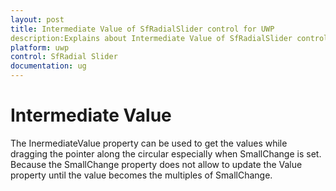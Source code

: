 ```yaml
---
layout: post
title: Intermediate Value of SfRadialSlider control for UWP
description:Explains about Intermediate Value of SfRadialSlider control for UWP
platform: uwp
control: SfRadial Slider 
documentation: ug
---
```


# Intermediate Value

The InermediateValue property can be used to get the values while dragging the pointer along the circular especially when SmallChange is set. Because the SmallChange property does not allow to update the Value property until the value becomes the multiples of SmallChange. 
